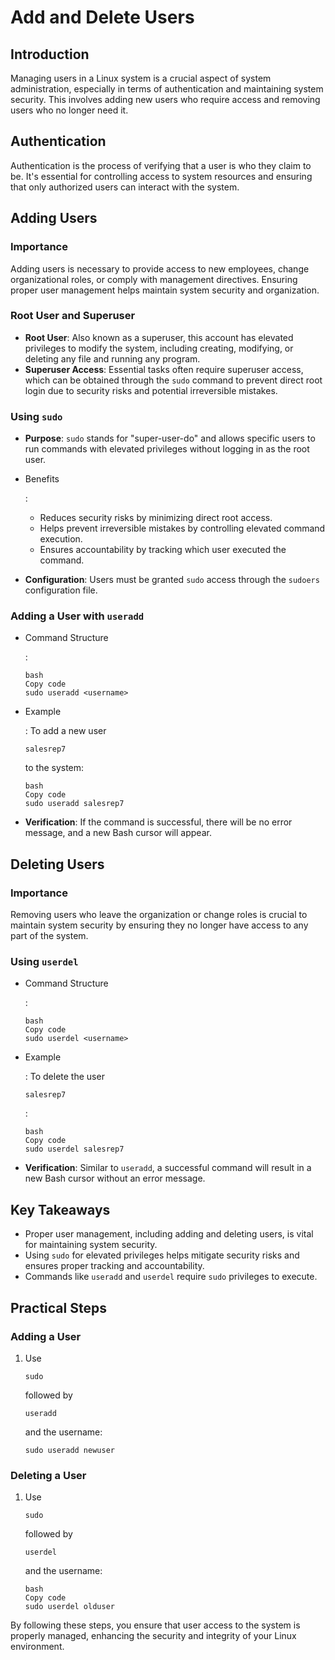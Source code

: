 # Add and Delete Users

## Introduction

Managing users in a Linux system is a crucial aspect of system administration, especially in terms of authentication and maintaining system security. This involves adding new users who require access and removing users who no longer need it.

## Authentication

Authentication is the process of verifying that a user is who they claim to be. It's essential for controlling access to system resources and ensuring that only authorized users can interact with the system.

## Adding Users

### Importance

Adding users is necessary to provide access to new employees, change organizational roles, or comply with management directives. Ensuring proper user management helps maintain system security and organization.

### Root User and Superuser

- **Root User**: Also known as a superuser, this account has elevated privileges to modify the system, including creating, modifying, or deleting any file and running any program.
- **Superuser Access**: Essential tasks often require superuser access, which can be obtained through the `sudo` command to prevent direct root login due to security risks and potential irreversible mistakes.

### Using `sudo`

- **Purpose**: `sudo` stands for "super-user-do" and allows specific users to run commands with elevated privileges without logging in as the root user.

- Benefits

  :

  - Reduces security risks by minimizing direct root access.
  - Helps prevent irreversible mistakes by controlling elevated command execution.
  - Ensures accountability by tracking which user executed the command.

- **Configuration**: Users must be granted `sudo` access through the `sudoers` configuration file.

### Adding a User with `useradd`

- Command Structure

  :

  ```
  bash
  Copy code
  sudo useradd <username>
  ```

- Example

  : To add a new user 

  ```
  salesrep7
  ```

   to the system:

  ```
  bash
  Copy code
  sudo useradd salesrep7
  ```

- **Verification**: If the command is successful, there will be no error message, and a new Bash cursor will appear.

## Deleting Users

### Importance

Removing users who leave the organization or change roles is crucial to maintain system security by ensuring they no longer have access to any part of the system.

### Using `userdel`

- Command Structure

  :

  ```
  bash
  Copy code
  sudo userdel <username>
  ```

- Example

  : To delete the user 

  ```
  salesrep7
  ```

  :

  ```
  bash
  Copy code
  sudo userdel salesrep7
  ```

- **Verification**: Similar to `useradd`, a successful command will result in a new Bash cursor without an error message.

## Key Takeaways

- Proper user management, including adding and deleting users, is vital for maintaining system security.
- Using `sudo` for elevated privileges helps mitigate security risks and ensures proper tracking and accountability.
- Commands like `useradd` and `userdel` require `sudo` privileges to execute.

## Practical Steps

### Adding a User

1. Use 

   ```
   sudo
   ```

    followed by 

   ```
   useradd
   ```

    and the username:

   ```
   sudo useradd newuser
   ```

### Deleting a User

1. Use 

   ```
   sudo
   ```

    followed by 

   ```
   userdel
   ```

    and the username:

   ```
   bash
   Copy code
   sudo userdel olduser
   ```

By following these steps, you ensure that user access to the system is properly managed, enhancing the security and integrity of your Linux environment.